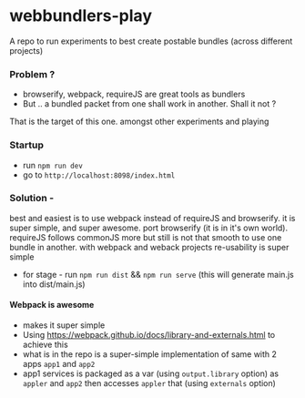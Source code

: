 # webbundlers-play
A repo to run experiments to best create postable bundles (across different projects)


### Problem ? 
- browserify, webpack, requireJS are great tools as bundlers
- But .. a bundled packet from one shall work in another. Shall it not ? 

That is the target of this one. amongst other experiments and playing


### Startup
- run `npm run dev`
- go to `http://localhost:8098/index.html`

### Solution - 
best and easiest is to use webpack instead of requireJS and browserify. it is super simple, and super awesome. port browserify (it is in it's own world). requireJS follows commonJS more but still is not that smooth to use one bundle in another. with webpack and weback projects re-usability is super simple



- for stage - run `npm run dist` && `npm run serve` (this will generate main.js into dist/main.js)


#### Webpack is awesome

- makes it super simple
- Using https://webpack.github.io/docs/library-and-externals.html to achieve this
- what is in the repo is a super-simple implementation of same with 2 apps `app1` and `app2`
- app1 services is packaged as a var (using `output.library` option)  as `appler` and `app2` then accesses `appler` that (using `externals` option) 


